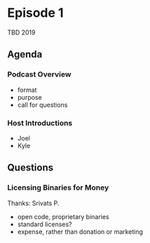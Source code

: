 # Episode 1

TBD 2019

## Agenda

### Podcast Overview

- format
- purpose
- call for questions

### Host Introductions

- Joel
- Kyle

## Questions

### Licensing Binaries for Money

Thanks: Srivats P.

- open code, proprietary binaries
- standard licenses?
- expense, rather than donation or marketing
